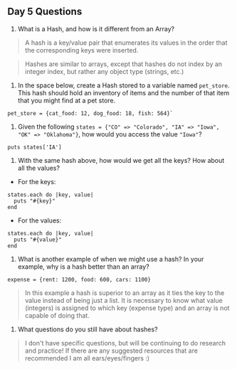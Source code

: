## Day 5 Questions

1. What is a Hash, and how is it different from an Array?

>A hash is a key/value pair that enumerates its values in the order that the corresponding keys were inserted.

>Hashes are similar to arrays, except that hashes do not index by an integer index, but rather any object type (strings, etc.)

1. In the space below, create a Hash stored to a variable named `pet_store`.  This hash should hold an inventory of items and the number of that item that you might find at a pet store.

```
pet_store = {cat_food: 12, dog_food: 18, fish: 564}`
```

1. Given the following `states = {"CO" => "Colorado", "IA" => "Iowa", "OK" => "Oklahoma"}`, how would you access the value `"Iowa"`?

`puts states['IA']`

1. With the same hash above, how would we get all the keys?  How about all the values?

- For the keys:

```
states.each do |key, value|
  puts "#{key}"
end
```

- For the values:

```
states.each do |key, value|
  puts "#{value}"
end
```

1. What is another example of when we might use a hash?  In your example, why is a hash better than an array?

```
expense = {rent: 1200, food: 600, cars: 1100}
```

>In this example a hash is superior to an array as it ties the key to the value instead of being just a list. It is necessary to know what value (integers) is assigned to which key (expense type) and an array is not capable of doing that.

1. What questions do you still have about hashes?

>I don't have specific questions, but will be continuing to do research and practice! If there are any suggested resources that are recommended I am all ears/eyes/fingers :)
